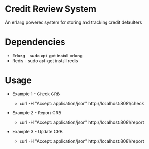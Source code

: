 # Credit Review System
An erlang powered system for storing and tracking credit defaulters

# Dependencies
* Erlang - sudo apt-get install erlang
* Redis - sudo apt-get install redis

# Usage
* Example 1 - Check CRB
	* curl -H "Accept: application/json" http://localhost:8081/check

* Example 2 - Report CRB
	* curl -H "Accept: application/json" http://localhost:8081/report

* Example 3 - Update CRB
	* curl -H "Accept: application/json" http://localhost:8081/report

